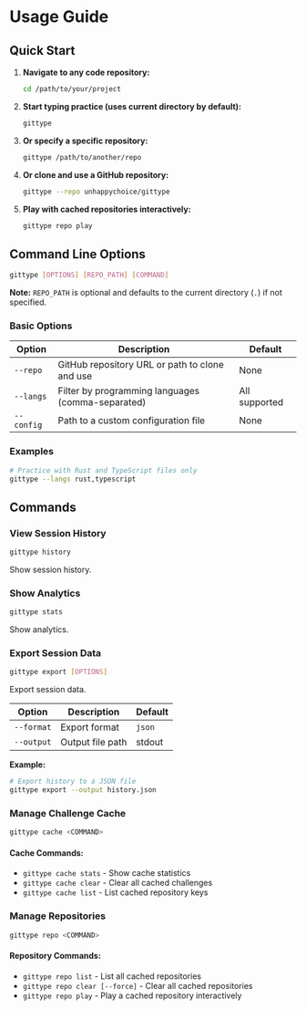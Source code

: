 # Usage Guide

## Quick Start

1. **Navigate to any code repository:**
   ```bash
   cd /path/to/your/project
   ```

2. **Start typing practice (uses current directory by default):**
   ```bash
   gittype
   ```

3. **Or specify a specific repository:**
   ```bash
   gittype /path/to/another/repo
   ```

4. **Or clone and use a GitHub repository:**
   ```bash
   gittype --repo unhappychoice/gittype
   ```

5. **Play with cached repositories interactively:**
   ```bash
   gittype repo play
   ```

## Command Line Options

```bash
gittype [OPTIONS] [REPO_PATH] [COMMAND]
```

**Note:** `REPO_PATH` is optional and defaults to the current directory (`.`) if not specified.

### Basic Options

| Option | Description | Default |
|---|---|---|
| `--repo` | GitHub repository URL or path to clone and use | None |
| `--langs` | Filter by programming languages (comma-separated) | All supported |
| `--config` | Path to a custom configuration file | None |

### Examples

```bash
# Practice with Rust and TypeScript files only
gittype --langs rust,typescript
```

## Commands

### View Session History
```bash
gittype history
```
Show session history.

### Show Analytics
```bash
gittype stats
```
Show analytics.

### Export Session Data
```bash
gittype export [OPTIONS]
```
Export session data.

| Option | Description | Default |
|---|---|---|
| `--format` | Export format | `json` |
| `--output` | Output file path | stdout |

**Example:**
```bash
# Export history to a JSON file
gittype export --output history.json
```

### Manage Challenge Cache
```bash
gittype cache <COMMAND>
```

#### Cache Commands:
- `gittype cache stats` - Show cache statistics
- `gittype cache clear` - Clear all cached challenges
- `gittype cache list` - List cached repository keys

### Manage Repositories
```bash
gittype repo <COMMAND>
```

#### Repository Commands:
- `gittype repo list` - List all cached repositories
- `gittype repo clear [--force]` - Clear all cached repositories
- `gittype repo play` - Play a cached repository interactively

